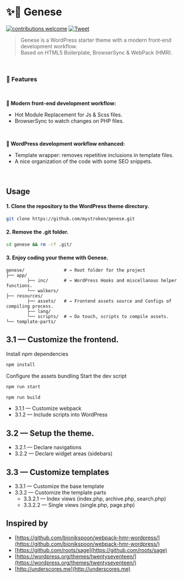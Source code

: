 # :sparkles::volcano: Genese  

[![contributions welcome](https://img.shields.io/badge/contributions-welcome-brightgreen.svg?style=flat)](https://github.com/mystroken/genese/issues)
[![Tweet](https://img.shields.io/twitter/url/http/shields.io.svg?style=social)](https://twitter.com/intent/tweet?text=Have%20a%20look%20on%20this%20interesting%20WordPress%20starter%20theme%20with%20a%20modern%20front-end%20development%20workflow&url=https://github.com/mystroken/genese&via=mystroken&hashtags=wordpress,boilerplate,webpack4,browserSync,hmr,developers)
<br>

> Genese is a WordPress starter theme with a modern front-end development workflow.<br>Based on HTML5 Boilerplate, BrowserSync & WebPack (HMR).

<br>

### :tada: Features

<br>

**:pushpin: Modern front-end development workflow:**

* Hot Module Replacement for Js & Scss files.
* BrowserSync to watch changes on PHP files.

<br>

**:pushpin: WordPress development workflow enhanced:**

* Template wrapper: removes repetitive inclusions in template files.
* A nice organization of the code with some SEO snippets.

<br>

## Usage

#### 1. Clone the repository to the WordPress theme directory.

```bash
git clone https://github.com/mystroken/genese.git
```

#### 2. Remove the .git folder.

```bash
cd genese && rm -rf .git/
```

#### 3. Enjoy coding your theme with Genese.

```shell
genese/               # → Root folder for the project
├── app/
        ├── inc/      # → WordPress Hooks and miscellanous helper functions.
        └── walkers/
├── resources/
        ├── assets/   # → Frontend assets source and Configs of compiling process.
        ├── lang/
        └── scripts/  # → Do touch, scripts to compile assets.
└── template-parts/
```


## 3.1 — Customize the frontend.
Install npm dependencies
```bash
npm install
```
Configure the assets bundling
Start the dev script
```bash
npm run start
```
```bash
npm run build
```
  - 3.1.1 — Customize webpack
  - 3.1.2 — Include scripts into WordPress
 
## 3.2 — Setup the theme.
  - 3.2.1 — Declare navigations
  - 3.2.2 — Declare widget areas (sidebars)
 
## 3.3 — Customize templates
  - 3.3.1 — Customize the base template
  - 3.3.2 — Customize the template parts
    - 3.3.2.1 — Index views (index.php, archive.php, search.php)
    - 3.3.2.2 — Single views (single.php, page.php)

## Inspired by

* [https://github.com/bionikspoon/webpack-hmr-wordpress/](https://github.com/bionikspoon/webpack-hmr-wordpress/)
* [https://github.com/roots/sage](https://github.com/roots/sage)
* [https://wordpress.org/themes/twentyseventeen/](https://wordpress.org/themes/twentyseventeen/)
* [http://underscores.me](http://underscores.me)
